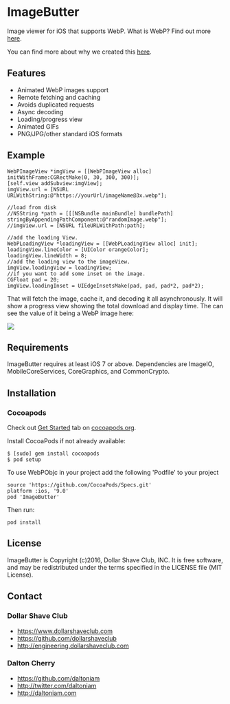 # ImageButter
 Image viewer for iOS that supports WebP. What is WebP? Find out more [here](https://developers.google.com/speed/webp/).
 
 You can find more about why we created this [here](http://engineering.dollarshaveclub.com/shaving-our-image-size/).

## Features

- Animated WebP images support
- Remote fetching and caching
- Avoids duplicated requests
- Async decoding
- Loading/progress view
- Animated GIFs
- PNG/JPG/other standard iOS formats

## Example

```objc
WebPImageView *imgView = [[WebPImageView alloc] initWithFrame:CGRectMake(0, 30, 300, 300)];
[self.view addSubview:imgView];
imgView.url = [NSURL URLWithString:@"https://yourUrl/imageName@3x.webp"];

//load from disk
//NSString *path = [[[NSBundle mainBundle] bundlePath] stringByAppendingPathComponent:@"randomImage.webp"];
//imgView.url = [NSURL fileURLWithPath:path];

//add the loading View.
WebPLoadingView *loadingView = [[WebPLoadingView alloc] init];
loadingView.lineColor = [UIColor orangeColor];
loadingView.lineWidth = 8;
//add the loading view to the imageView.
imgView.loadingView = loadingView;
//if you want to add some inset on the image.
CGFloat pad = 20;
imgView.loadingInset = UIEdgeInsetsMake(pad, pad, pad*2, pad*2);
```
That will fetch the image, cache it, and decoding it all asynchronously. It will show a progress view showing the total download and display time. The can see the value of it being a WebP image here:

![](http://engineering.dollarshaveclub.com/assets/images/image-size-graph.png)

## Requirements ##

ImageButter requires at least iOS 7 or above. 
Dependencies are ImageIO, MobileCoreServices, CoreGraphics, and CommonCrypto.

## Installation

### Cocoapods

Check out [Get Started](https://guides.cocoapods.org/using/getting-started.html) tab on [cocoapods.org](http://cocoapods.org/).

Install CocoaPods if not already available:

	$ [sudo] gem install cocoapods
	$ pod setup

To use WebPObjc in your project add the following 'Podfile' to your project

	source 'https://github.com/CocoaPods/Specs.git'
	platform :ios, '9.0'
	pod 'ImageButter'

Then run:

    pod install
	
## License

ImageButter is Copyright (c)2016, Dollar Shave Club, INC. It is free software, and may be redistributed under the terms specified in the LICENSE file (MIT License).

## Contact

### Dollar Shave Club

* https://www.dollarshaveclub.com
* https://github.com/dollarshaveclub
* http://engineering.dollarshaveclub.com


### Dalton Cherry
* https://github.com/daltoniam
* http://twitter.com/daltoniam
* http://daltoniam.com